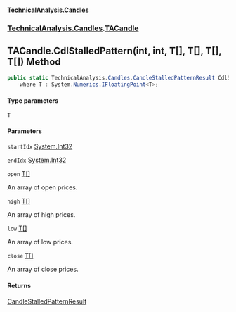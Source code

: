 #### [TechnicalAnalysis.Candles](TechnicalAnalysis.Candles.md 'TechnicalAnalysis.Candles')
### [TechnicalAnalysis.Candles](TechnicalAnalysis.Candles.md#TechnicalAnalysis.Candles 'TechnicalAnalysis.Candles').[TACandle](TACandle.md 'TechnicalAnalysis.Candles.TACandle')

## TACandle.CdlStalledPattern<T>(int, int, T[], T[], T[], T[]) Method

```csharp
public static TechnicalAnalysis.Candles.CandleStalledPatternResult CdlStalledPattern<T>(int startIdx, int endIdx, T[] open, T[] high, T[] low, T[] close)
    where T : System.Numerics.IFloatingPoint<T>;
```
#### Type parameters

<a name='TechnicalAnalysis.Candles.TACandle.CdlStalledPattern_T_(int,int,T[],T[],T[],T[]).T'></a>

`T`
#### Parameters

<a name='TechnicalAnalysis.Candles.TACandle.CdlStalledPattern_T_(int,int,T[],T[],T[],T[]).startIdx'></a>

`startIdx` [System.Int32](https://docs.microsoft.com/en-us/dotnet/api/System.Int32 'System.Int32')

<a name='TechnicalAnalysis.Candles.TACandle.CdlStalledPattern_T_(int,int,T[],T[],T[],T[]).endIdx'></a>

`endIdx` [System.Int32](https://docs.microsoft.com/en-us/dotnet/api/System.Int32 'System.Int32')

<a name='TechnicalAnalysis.Candles.TACandle.CdlStalledPattern_T_(int,int,T[],T[],T[],T[]).open'></a>

`open` [T](TACandle.CdlStalledPattern_T_(int,int,T[],T[],T[],T[]).md#TechnicalAnalysis.Candles.TACandle.CdlStalledPattern_T_(int,int,T[],T[],T[],T[]).T 'TechnicalAnalysis.Candles.TACandle.CdlStalledPattern<T>(int, int, T[], T[], T[], T[]).T')[[]](https://docs.microsoft.com/en-us/dotnet/api/System.Array 'System.Array')

An array of open prices.

<a name='TechnicalAnalysis.Candles.TACandle.CdlStalledPattern_T_(int,int,T[],T[],T[],T[]).high'></a>

`high` [T](TACandle.CdlStalledPattern_T_(int,int,T[],T[],T[],T[]).md#TechnicalAnalysis.Candles.TACandle.CdlStalledPattern_T_(int,int,T[],T[],T[],T[]).T 'TechnicalAnalysis.Candles.TACandle.CdlStalledPattern<T>(int, int, T[], T[], T[], T[]).T')[[]](https://docs.microsoft.com/en-us/dotnet/api/System.Array 'System.Array')

An array of high prices.

<a name='TechnicalAnalysis.Candles.TACandle.CdlStalledPattern_T_(int,int,T[],T[],T[],T[]).low'></a>

`low` [T](TACandle.CdlStalledPattern_T_(int,int,T[],T[],T[],T[]).md#TechnicalAnalysis.Candles.TACandle.CdlStalledPattern_T_(int,int,T[],T[],T[],T[]).T 'TechnicalAnalysis.Candles.TACandle.CdlStalledPattern<T>(int, int, T[], T[], T[], T[]).T')[[]](https://docs.microsoft.com/en-us/dotnet/api/System.Array 'System.Array')

An array of low prices.

<a name='TechnicalAnalysis.Candles.TACandle.CdlStalledPattern_T_(int,int,T[],T[],T[],T[]).close'></a>

`close` [T](TACandle.CdlStalledPattern_T_(int,int,T[],T[],T[],T[]).md#TechnicalAnalysis.Candles.TACandle.CdlStalledPattern_T_(int,int,T[],T[],T[],T[]).T 'TechnicalAnalysis.Candles.TACandle.CdlStalledPattern<T>(int, int, T[], T[], T[], T[]).T')[[]](https://docs.microsoft.com/en-us/dotnet/api/System.Array 'System.Array')

An array of close prices.

#### Returns
[CandleStalledPatternResult](CandleStalledPatternResult.md 'TechnicalAnalysis.Candles.CandleStalledPatternResult')